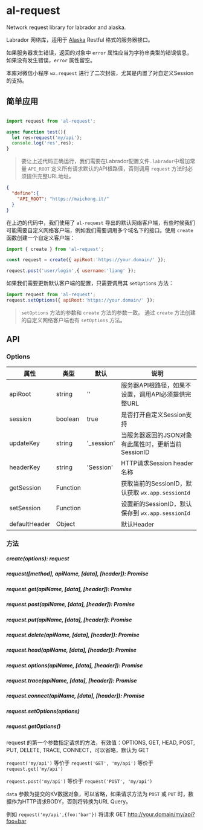 # al-request

Network request library for labrador and alaska.

Labrador 网络库，适用于 [Alaska](https://github.com/maichong/alaska) Restful 格式的服务器接口。

如果服务器发生错误，返回的对象中 `error` 属性应当为字符串类型的错误信息，如果没有发生错误，`error` 属性留空。

本库对微信小程序 `wx.request` 进行了二次封装，尤其是内置了对自定义Session的支持。

## 简单应用

```js

import request from 'al-request';

async function test(){
  let res=request('my/api');
  console.log('res',res);
}

```

> 要让上述代码正确运行，我们需要在Labrador配置文件`.labrador`中增加常量 `API_ROOT` 定义所有请求默认的API根路径，否则调用 `request` 方法时必须提供完整URL地址。

```json
{
  "define":{
    "API_ROOT": "https://maichong.it/"
  }
}
```

在上边的代码中，我们使用了 `al-request` 导出的默认网络客户端，有些时候我们可能需要自定义网络客户端，例如我们需要调用多个域名下的接口。使用 `create` 函数创建一个自定义客户端：

```js
import { create } from 'al-request';

const request = create({ apiRoot:'https://your.domain/' });

request.post('user/login',{ username:'liang' });
```

如果我们需要更新默认客户端的配置，只需要调用其 `setOptions` 方法：

```js
import request from 'al-request';
request.setOptions({ apiRoot:'https://your.domain/' });
```

> `setOptions` 方法的参数和 `create` 方法的参数一致。
> 通过 `create` 方法创建的自定义网络客户端也有 `setOptions` 方法。


## API

### Options

属性 | 类型 | 默认 | 说明
--------- | -------- | -------- | ---------
apiRoot   | string   | ''       | 服务器API根路径，如果不设置，调用API必须提供完整URL
session   | boolean  | true     | 是否打开自定义Session支持
updateKey | string   | '_session'| 当服务器返回的JSON对象有此属性时，更新当前SessionID
headerKey | string   | 'Session' | HTTP请求Session header名称
getSession| Function |          | 获取当前的SessionID，默认获取 `wx.app.sessionId`
setSession| Function |          | 设置新的SessionID，默认保存到 `wx.app.sessionId`
defaultHeader| Object |         | 默认Header

### 方法

##### create(options): request

##### request([method], apiName, [data], [header]): Promise

##### request.get(apiName, [data], [header]): Promise

##### request.post(apiName, [data], [header]): Promise

##### request.put(apiName, [data], [header]): Promise

##### request.delete(apiName, [data], [header]): Promise

##### request.head(apiName, [data], [header]): Promise

##### request.options(apiName, [data], [header]): Promise

##### request.trace(apiName, [data], [header]): Promise

##### request.connect(apiName, [data], [header]): Promise

##### request.setOptions(options)

##### request.getOptions()

request 的第一个参数指定请求的方法，有效值：OPTIONS, GET, HEAD, POST, PUT, DELETE, TRACE, CONNECT，可以省略，默认为 GET

`request('my/api')` 等价于 `request('GET', 'my/api')` 等价于 `request.get('my/api')`

`request.post('my/api')` 等价于 `request('POST', 'my/api')`

`data` 参数为提交的KV数据对象，可以省略，如果请求方法为 `POST` 或 `PUT` 时，数据作为HTTP请求BODY，否则将转换为URL Query。

例如 `request('my/api',{foo:'bar'})` 将请求 GET http://your.domain/my/api?foo=bar


